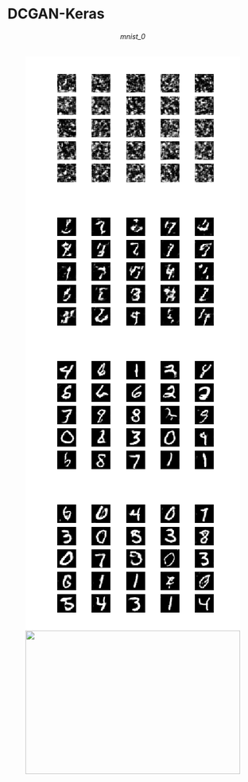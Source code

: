 # DCGAN-Keras  
<div align="center">
 <h6>mnist_0</h6>
<img src="https://github.com/gailllelg1/DCGAN-Keras/blob/master/mnist_0.png" height="288" width="432" align="middle">

<img src="https://github.com/gailllelg1/DCGAN-Keras/blob/master/mnist_1000.png" height="288" width="432" align="middle" >

<img src="https://github.com/gailllelg1/DCGAN-Keras/blob/master/mnist_10000.png" height="288" width="432" align="middle" >

<img src="https://github.com/gailllelg1/DCGAN-Keras/blob/master/mnist_19950.png" height="288" width="432" align="middle" >

<img src="https://github.com/gailllelg1/DCGAN-Keras/blob/master/mnist.gif" height="288" width="432" align="middle">

 </div>
